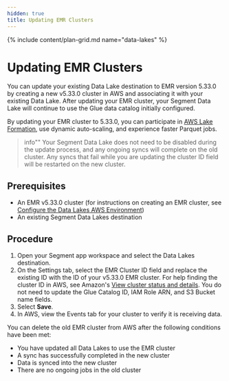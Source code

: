 ```yaml
---
hidden: true
title: Updating EMR Clusters
---
```

{% include content/plan-grid.md name="data-lakes" %}

# Updating EMR Clusters
You can update your existing Data Lake destination to EMR version 5.33.0 by creating a new v5.33.0 cluster in AWS and associating it with your existing Data Lake. After updating your EMR cluster, your Segment Data Lake will continue to use the Glue data catalog initially configured.

By updating your EMR cluster to 5.33.0, you can participate in [AWS Lake Formation](https://aws.amazon.com/lake-formation/?whats-new-cards.sort-by=item.additionalFields.postDateTime&whats-new-cards.sort-order=desc), use dynamic auto-scaling, and experience faster Parquet jobs.  

> info""
> Your Segment Data Lake does not need to be disabled during the update process, and any ongoing syncs will complete on the old cluster. Any syncs that fail while you are updating the cluster ID field will be restarted on the new cluster.

## Prerequisites
* An EMR v5.33.0 cluster (for instructions on creating an EMR cluster, see [Configure the Data Lakes AWS Environment](data-lakes-manual-setup.md))
* An existing Segment Data Lakes destination

## Procedure
1. Open your Segment app workspace and select the Data Lakes destination.
2. On the Settings tab, select the EMR Cluster ID field and replace the existing ID with the ID of your v5.33.0 EMR cluster. For help finding the cluster ID in AWS, see Amazon's [View cluster status and details](https://docs.aws.amazon.com/emr/latest/ManagementGuide/emr-manage-view-clusters.html). You do not need to update the Glue Catalog ID, IAM Role ARN, and S3 Bucket name fields.
3. Select **Save**.
4. In AWS, view the Events tab for your cluster to verify it is receiving data.

You can delete the old EMR cluster from AWS after the following conditions have been met:
* You have updated all Data Lakes to use the EMR cluster
* A sync has successfully completed in the new cluster 
* Data is synced into the new cluster
* There are no ongoing jobs in the old cluster
